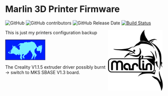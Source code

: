 # Marlin 3D Printer Firmware

![GitHub](https://img.shields.io/github/license/marlinfirmware/marlin.svg)
![GitHub contributors](https://img.shields.io/github/contributors/marlinfirmware/marlin.svg)
![GitHub Release Date](https://img.shields.io/github/release-date/marlinfirmware/marlin.svg)
[![Build Status](https://github.com/MarlinFirmware/Marlin/workflows/CI/badge.svg?branch=bugfix-2.0.x)](https://github.com/MarlinFirmware/Marlin/actions)

<img align="right" width=175 src="buildroot/share/pixmaps/logo/marlin-250.png" />

This is just my printers configuration backup

<img align="center" width=128 src="https://github.com/gisestek/Ender3-pro-firmware/blob/master/jack.png" />

The Creality V1.1.5 extruder driver possibly burnt -> switch to MKS SBASE V1.3 board.
